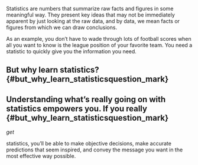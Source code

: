 Statistics  are numbers that summarize raw facts and figures in some meaningful way. They present key ideas that may not be immediately apparent by just looking at the raw data, and by data, we mean facts or figures from which we can draw conclusions.

As an example, you don’t have to wade through lots of football scores when all you want to know is the league position of your favorite team. You need a statistic to quickly give you the information you need.

## But why learn statistics?  {#but_why_learn_statisticsquestion_mark}

## Understanding what’s really going on with statistics empowers you. If you really  {#but_why_learn_statisticsquestion_mark}

_get_

 statistics, you’ll be able to make objective decisions, make accurate predictions that seem inspired, and convey the message you want in the most effective way possible.



